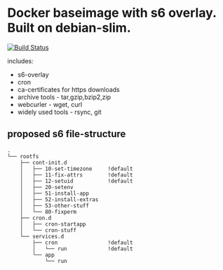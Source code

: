 # Docker baseimage with s6 overlay. Built on debian-slim.

[![Build Status](https://drone.44net.ch/api/badges/44net-assets/docker-baseimages-debian-s6/status.svg)](https://drone.44net.ch/44net-assets/docker-baseimages-debian-s6)

includes:
* s6-overlay
* cron
* ca-certificates for https downloads
* archive tools - tar,gzip,bzip2,zip
* webcurler - wget, curl
* widely used tools - rsync, git

## proposed s6 file-structure

```
.
└── rootfs
    ├── cont-init.d
    │   ├── 10-set-timezone     !default
    │   ├── 11-fix-attrs        !default
    │   ├── 12-setuid           !default    
    │   ├── 20-setenv
    │   ├── 51-install-app
    │   ├── 52-install-extras
    │   ├── 53-other-stuff
    │   └── 80-fixperm
    ├── cron.d
    │   ├── cron-startapp
    │   └── cron-stuff
    └── services.d
        ├── cron                !default
        │   └── run             !default
        └── app
            └── run

```
